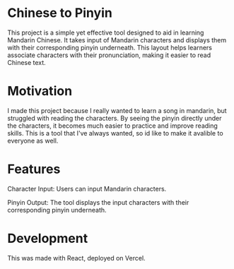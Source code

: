 # Chinese to Pinyin

This project is a simple yet effective tool designed to aid in learning Mandarin Chinese. It takes input of Mandarin characters and displays them with their corresponding pinyin underneath. This layout helps learners associate characters with their pronunciation, making it easier to read Chinese text.

# Motivation

I made this project because I really wanted to learn a song in mandarin, but struggled with reading the characters. By seeing the pinyin directly under the characters, it becomes much easier to practice and improve reading skills. This is a tool that I've always wanted, so id like to make it avalible to everyone as well. 

# Features

Character Input: Users can input Mandarin characters.

Pinyin Output: The tool displays the input characters with their corresponding pinyin underneath.

# Development
This was made with React, deployed on Vercel. 
